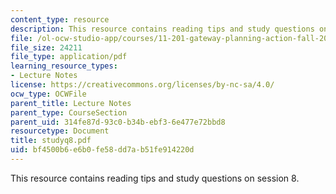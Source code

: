 ```yaml
---
content_type: resource
description: This resource contains reading tips and study questions on session 8.
file: /ol-ocw-studio-app/courses/11-201-gateway-planning-action-fall-2005/bf4500b6e6b0fe58dd7ab51fe914220d_studyq8.pdf
file_size: 24211
file_type: application/pdf
learning_resource_types:
- Lecture Notes
license: https://creativecommons.org/licenses/by-nc-sa/4.0/
ocw_type: OCWFile
parent_title: Lecture Notes
parent_type: CourseSection
parent_uid: 314fe87d-93c0-b34b-ebf3-6e477e72bbd8
resourcetype: Document
title: studyq8.pdf
uid: bf4500b6-e6b0-fe58-dd7a-b51fe914220d
---
```

This resource contains reading tips and study questions on session 8.